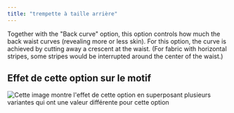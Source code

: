 ```yaml
---
title: "trempette à taille arrière"
---
```


Together with the "Back curve" option, this option controls how much the back waist curves (revealing more or less skin). For this option, the curve is achieved by cutting away a crescent at the waist. (For fabric with horizontal stripes, some stripes would be interrupted around the center of the waist.)

## Effet de cette option sur le motif

![Cette image montre l'effet de cette option en superposant plusieurs variantes qui ont une valeur différente pour cette option](unice_backdip_sample.svg "Effet de cette option sur le motif")
